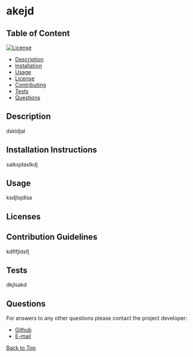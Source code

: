 # akejd
  ## Table of Content
  [![License](https://img.shields.io/badge/License-undefined-brightgreen.svg)](https://opensource.org/licenses/undefined)

  * [Description](#description)
  * [Installation](#installation-instructions)
  * [Usage](#usage)
  * [License](#licenses)
  * [Contributing](#contribution-guidelines)
  * [Tests](#tests)
  * [Questions](#questions)


  ## Description

  dskldjal

  ## Installation Instructions

  salksjdaslkdj
  
  ## Usage

  ksdjlsjdlsa

  ## Licenses

  ## Contribution Guidelines

  kdflfjldsfj

  ## Tests

  dkjlsakd
  
  ## Questions
  
  For answers to any other questions please contact the project developer:
  * [Github](https://github.com/chopsushi206)
  * [E-mail](mailto:lihua.anderson@gmail.com)


  [Back to Top](#TOP)
